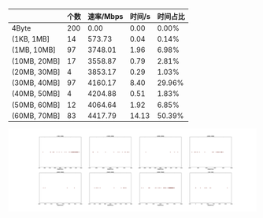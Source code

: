 |   |个数|速率/Mbps|时间/s|时间占比|
|---|---|---|---|---|
|4Byte|200|0.00|0.00|0.00%|
|(1KB, 1MB]|14|573.73|0.04|0.14%|
|(1MB, 10MB]|97|3748.01|1.96|6.98%|
|(10MB, 20MB]|17|3558.87|0.79|2.81%|
|(20MB, 30MB]|4|3853.17|0.29|1.03%|
|(30MB, 40MB]|97|4160.17|8.40|29.96%|
|(40MB, 50MB]|4|4204.88|0.51|1.83%|
|(50MB, 60MB]|12|4064.64|1.92|6.85%|
|(60MB, 70MB]|83|4417.79|14.13|50.39%|

![](./速率分布.jpg)
